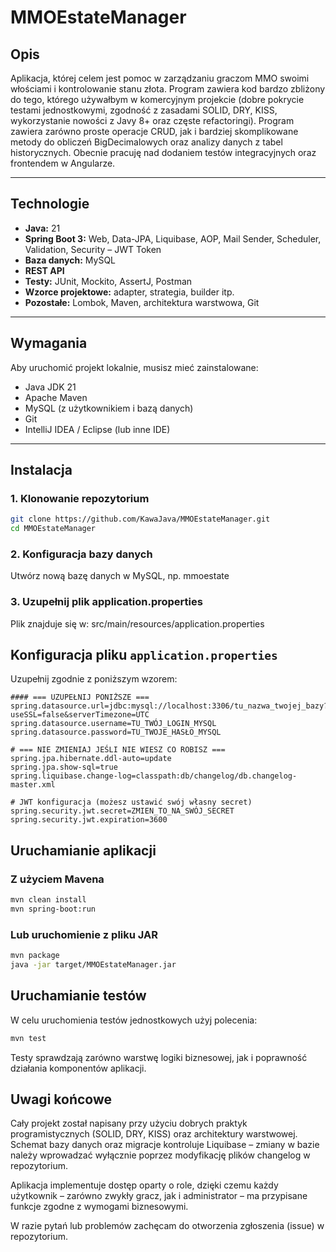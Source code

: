 # MMOEstateManager

## Opis
Aplikacja, której celem jest pomoc w zarządzaniu graczom MMO swoimi włościami i kontrolowanie stanu złota. Program zawiera kod bardzo zbliżony do tego, którego używałbym w komercyjnym projekcie (dobre pokrycie testami jednostkowymi, zgodność z zasadami SOLID, DRY, KISS, wykorzystanie nowości z Javy 8+ oraz częste refactoringi). Program zawiera zarówno proste operacje CRUD, jak i bardziej skomplikowane metody do obliczeń BigDecimalowych oraz analizy danych z tabel historycznych. Obecnie pracuję nad dodaniem testów integracyjnych oraz frontendem w Angularze.

---

## Technologie
- **Java:** 21
- **Spring Boot 3:** Web, Data-JPA, Liquibase, AOP, Mail Sender, Scheduler, Validation, Security – JWT Token
- **Baza danych:** MySQL
- **REST API**
- **Testy:** JUnit, Mockito, AssertJ, Postman
- **Wzorce projektowe:** adapter, strategia, builder itp.
- **Pozostałe:** Lombok, Maven, architektura warstwowa, Git

---

## Wymagania
Aby uruchomić projekt lokalnie, musisz mieć zainstalowane:
- Java JDK 21
- Apache Maven
- MySQL (z użytkownikiem i bazą danych)
- Git
- IntelliJ IDEA / Eclipse (lub inne IDE)

---

## Instalacja

### 1. Klonowanie repozytorium
```bash
git clone https://github.com/KawaJava/MMOEstateManager.git
cd MMOEstateManager
```

### 2. Konfiguracja bazy danych
Utwórz nową bazę danych w MySQL, np. mmoestate

### 3. Uzupełnij plik application.properties
Plik znajduje się w: src/main/resources/application.properties
## Konfiguracja pliku `application.properties`

Uzupełnij zgodnie z poniższym wzorem:

```properties
#### === UZUPEŁNIJ PONIŻSZE ===
spring.datasource.url=jdbc:mysql://localhost:3306/tu_nazwa_twojej_bazy?useSSL=false&serverTimezone=UTC
spring.datasource.username=TU_TWÓJ_LOGIN_MYSQL
spring.datasource.password=TU_TWOJE_HASŁO_MYSQL

# === NIE ZMIENIAJ JEŚLI NIE WIESZ CO ROBISZ ===
spring.jpa.hibernate.ddl-auto=update
spring.jpa.show-sql=true
spring.liquibase.change-log=classpath:db/changelog/db.changelog-master.xml

# JWT konfiguracja (możesz ustawić swój własny secret)
spring.security.jwt.secret=ZMIEN_TO_NA_SWÓJ_SECRET
spring.security.jwt.expiration=3600
```

## Uruchamianie aplikacji

### Z użyciem Mavena
```bash
mvn clean install
mvn spring-boot:run
```
### Lub uruchomienie z pliku JAR
```bash
mvn package
java -jar target/MMOEstateManager.jar
```

## Uruchamianie testów
W celu uruchomienia testów jednostkowych użyj polecenia:
```bash
mvn test
```
Testy sprawdzają zarówno warstwę logiki biznesowej, jak i poprawność działania komponentów aplikacji.
## Uwagi końcowe
Cały projekt został napisany przy użyciu dobrych praktyk programistycznych (SOLID, DRY, KISS) oraz architektury warstwowej.
Schemat bazy danych oraz migracje kontroluje Liquibase – zmiany w bazie należy wprowadzać wyłącznie poprzez modyfikację plików changelog w repozytorium.

Aplikacja implementuje dostęp oparty o role, dzięki czemu każdy użytkownik – zarówno zwykły gracz, jak i administrator – ma przypisane funkcje zgodne z wymogami biznesowymi.

W razie pytań lub problemów zachęcam do otworzenia zgłoszenia (issue) w repozytorium.

